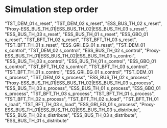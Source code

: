 # Simulation step order
"TST_DEM_01 s_reset",
"TST_DEM_02 s_reset",
"ESS_BUS_TH_02 s_reset",
"Proxy-ESS_BUS_TH_01|ESS_BUS_TH_02|ESS_BUS_TH_03 s_reset",
"ESS_BUS_TH_03 s_reset",
"ESS_BUS_TH_01 s_reset",
"ESS_GBO_01 s_reset",
"TST_BFT_TH_02 s_reset",
"TST_BFT_TH_03 s_reset",
"TST_BFT_TH_01 s_reset",
"ESS_GRI_EG_01 s_reset",
"TST_DEM_01 s_control",
"TST_DEM_02 s_control",
"ESS_BUS_TH_02 s_control",
"Proxy-ESS_BUS_TH_01|ESS_BUS_TH_02|ESS_BUS_TH_03 s_control",
"ESS_BUS_TH_03 s_control",
"ESS_BUS_TH_01 s_control",
"ESS_GBO_01 s_control",
"TST_BFT_TH_02 s_control",
"TST_BFT_TH_03 s_control",
"TST_BFT_TH_01 s_control",
"ESS_GRI_EG_01 s_control",
"TST_DEM_01 s_process",
"TST_DEM_02 s_process",
"ESS_BUS_TH_02 s_process",
"Proxy-ESS_BUS_TH_01|ESS_BUS_TH_02|ESS_BUS_TH_03 s_process",
"ESS_BUS_TH_03 s_process",
"ESS_BUS_TH_01 s_process",
"ESS_GBO_01 s_process",
"TST_BFT_TH_03 s_process",
"TST_BFT_TH_01 s_process",
"TST_BFT_TH_02 s_process",
"TST_BFT_TH_02 s_load",
"TST_BFT_TH_01 s_load",
"TST_BFT_TH_03 s_load",
"ESS_GRI_EG_01 s_process",
"Proxy-ESS_BUS_TH_01|ESS_BUS_TH_02|ESS_BUS_TH_03 s_distribute",
"ESS_BUS_TH_02 s_distribute",
"ESS_BUS_TH_03 s_distribute",
"ESS_BUS_TH_01 s_distribute"
